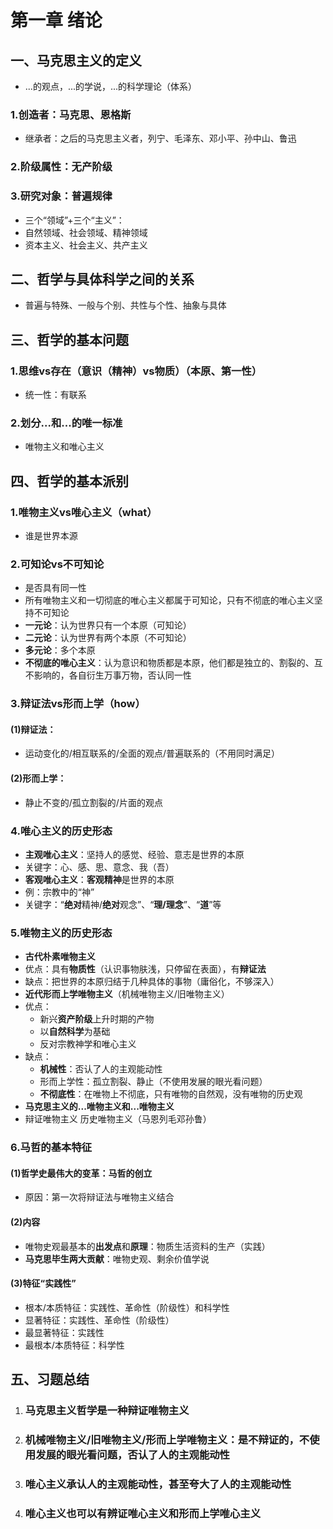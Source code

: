 # 第一章 绪论
## 一、马克思主义的定义
- ...的观点，...的学说，...的科学理论（体系）
### 1.创造者：马克思、恩格斯
- 继承者：之后的马克思主义者，列宁、毛泽东、邓小平、孙中山、鲁迅
### 2.阶级属性：无产阶级
### 3.研究对象：普遍规律
- 三个“领域”+三个“主义”：
- 自然领域、社会领域、精神领域
- 资本主义、社会主义、共产主义
## 二、哲学与具体科学之间的关系
- 普遍与特殊、一般与个别、共性与个性、抽象与具体
## 三、哲学的基本问题
### 1.思维vs存在（意识（精神）vs物质）（本原、第一性）
- 统一性：有联系
### 2.划分...和...的唯一标准
- 唯物主义和唯心主义
## 四、哲学的基本派别
### 1.唯物主义vs唯心主义（what）
- 谁是世界本源
### 2.可知论vs不可知论
- 是否具有同一性
- 所有唯物主义和一切彻底的唯心主义都属于可知论，只有不彻底的唯心主义坚持不可知论
- **一元论**：认为世界只有一个本原（可知论）
- **二元论**：认为世界有两个本原（不可知论）
- **多元论**：多个本原
- **不彻底的唯心主义**：认为意识和物质都是本原，他们都是独立的、割裂的、互不影响的，各自衍生万事万物，否认同一性
### 3.辩证法vs形而上学（how）
#### (1)辩证法：
- 运动变化的/相互联系的/全面的观点/普遍联系的（不用同时满足）
#### (2)形而上学：
- 静止不变的/孤立割裂的/片面的观点
### 4.唯心主义的历史形态
- **主观唯心主义**：坚持人的感觉、经验、意志是世界的本原  
- 关键字：心、感、思、意念、我（吾）
- **客观唯心主义**：**客观精神**是世界的本原
- 例：宗教中的“神”
- 关键字：“**绝对**精神/**绝对**观念”、“**理/理念**”、“**道**”等
### 5.唯物主义的历史形态
- **古代朴素唯物主义**
- 优点：具有**物质性**（认识事物肤浅，只停留在表面），有**辩证法**
- 缺点：把世界的本原归结于几种具体的事物（庸俗化，不够深入）
- **近代形而上学唯物主义**（机械唯物主义/旧唯物主义）
- 优点：  
    - 新兴**资产阶级**上升时期的产物
    - 以**自然科学**为基础
    - 反对宗教神学和唯心主义
- 缺点：
    - **机械性**：否认了人的主观能动性
    - 形而上学性：孤立割裂、静止（不使用发展的眼光看问题）
    - **不彻底性**：在唯物上不彻底，只有唯物的自然观，没有唯物的历史观
- **马克思主义的...唯物主义和...唯物主义**
- 辩证唯物主义  历史唯物主义（马恩列毛邓孙鲁）
### 6.马哲的基本特征
#### (1)哲学史最伟大的变革：马哲的创立
 - 原因：第一次将辩证法与唯物主义结合
#### (2)内容
 - 唯物史观最基本的**出发点**和**原理**：物质生活资料的生产（实践）
 - **马克思毕生两大贡献**：唯物史观、剩余价值学说
#### (3)特征“实践性”
- 根本/本质特征：实践性、革命性（阶级性）和科学性
- 显著特征：实践性、革命性（阶级性）
- 最显著特征：实践性
- 最根本/本质特征：科学性
## 五、习题总结
1. ### 马克思主义哲学是一种辩证唯物主义  
2. ### 机械唯物主义/旧唯物主义/形而上学唯物主义：是不辩证的，不使用发展的眼光看问题，否认了人的主观能动性
3. ### 唯心主义承认人的主观能动性，甚至夸大了人的主观能动性
4. ### 唯心主义也可以有辨证唯心主义和形而上学唯心主义